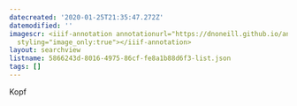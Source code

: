 ```yaml
---
datecreated: '2020-01-25T21:35:47.272Z'
datemodified: ''
imagescr: <iiif-annotation annotationurl="https://dnoneill.github.io/annotate/annotations/a6596b04-3fba-11ea-8113-8ef0f69bffd7.json"
  styling="image_only:true"></iiif-annotation>
layout: searchview
listname: 5866243d-8016-4975-86cf-fe8a1b88d6f3-list.json
tags: []
---
```

Kopf